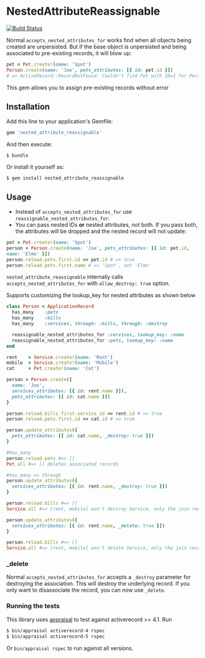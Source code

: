 # NestedAttributeReassignable

[![Build Status](https://travis-ci.org/jsonapi-suite/nested_attribute_reassignable.svg?branch=master)](https://travis-ci.org/jsonapi-suite/nested_attribute_reassignable)

Normal `accepts_nested_attributes_for` works find when all objects being
created are unpersisted. But if the base object is unpersisted and being
associated to pre-existing records, it will blow up:

```ruby
pet = Pet.create!(name: 'Spot')
Person.create(name: 'Joe', pets_attributes: [{ id: pet.id }])
# => ActiveRecord::RecordNotFound: Couldn't find Pet with ID=1 for Person with ID=
```

This gem allows you to assign pre-existing records without error

## Installation

Add this line to your application's Gemfile:

```ruby
gem 'nested_attribute_reassignable'
```

And then execute:

    $ bundle

Or install it yourself as:

    $ gem install nested_attribute_reassignable

## Usage

* Instead of `accepts_nested_attributes_for` use
  `reassignable_nested_attributes_for`.
* You can pass nested IDs **or** nested attributes, not both. If you
  pass both, the attributes will be dropped and the nested record will
not update:

```ruby
pet = Pet.create!(name: 'Spot')
person = Person.create(name: 'Joe', pets_attributes: [{ id: pet.id,
name: 'Elmo' }])
person.reload.pets.first.id == pet.id # => true
person.reload.pets.first.name # => 'Spot', not 'Elmo'
```

`nested_attribute_reassignable` internally calls `accepts_nested_attributes_for`
with `allow_destroy: true` option.

Supports customizing the lookup_key for nested attributes as shown below

```ruby
class Person < ApplicationRecord
  has_many    :pets
  has_many    :bills
  has_many    :services, through: :bills, through: :destroy

  reassignable_nested_attributes_for :services, lookup_key: :name
  reassignable_nested_attributes_for :pets, lookup_key: :name
end

rent    = Service.create!(name: 'Rent')
mobile  = Service.create!(name: 'Mobile')
cat     = Pet.create!(name: 'Cat')

person = Person.create({
  name: 'Joe',
  services_attributes: [{ id: rent.name }]),
  pets_attributes: [{ id: cat.name }])
}

person.reload.bills.first.service_id == rent.id # => true
person.reload.pets.first.id == cat.id # => true

person.update_attributes({
  pets_attributes: [{ id: cat.name, _destroy: true }])
}

#has_many 
person.reload.pets #=> []
Pet.all #=> [] deletes associated records

#has_many => through
person.update_attributes({
  services_attributes: [{ id: rent.name, _destroy: true }])
}

person.reload.bills #=> []
Service.all #=> [rent, mobile] won't destroy Service, only the join record

person.update_attributes({
  services_attributes: [{ id: rent.name, _delete: true }])
}

person.reload.bills #=> []
Service.all #=> [rent, mobile] won't delete Service, only the join record
```


### _delete

Normal `accepts_nested_attributes_for` accepts a `_destroy` parameter
for destroying the association. This will destroy the underlying record.
If you only want to disassociate the record, you can now use `_delete`.

### Running the tests

This library uses [appraisal](https://github.com/thoughtbot/appraisal) to test against activerecord >= 4.1. Run

```bash
$ bin/appraisal activerecord-4 rspec
$ bin/appraisal activerecord-5 rspec
```

Or `bin/appraisal rspec` to run against all versions.
